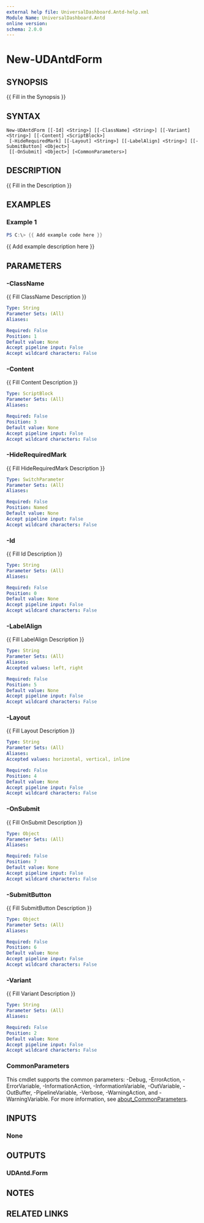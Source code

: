```yaml
---
external help file: UniversalDashboard.Antd-help.xml
Module Name: UniversalDashboard.Antd
online version:
schema: 2.0.0
---
```


# New-UDAntdForm

## SYNOPSIS
{{ Fill in the Synopsis }}

## SYNTAX

```
New-UDAntdForm [[-Id] <String>] [[-ClassName] <String>] [[-Variant] <String>] [[-Content] <ScriptBlock>]
 [-HideRequiredMark] [[-Layout] <String>] [[-LabelAlign] <String>] [[-SubmitButton] <Object>]
 [[-OnSubmit] <Object>] [<CommonParameters>]
```

## DESCRIPTION
{{ Fill in the Description }}

## EXAMPLES

### Example 1
```powershell
PS C:\> {{ Add example code here }}
```

{{ Add example description here }}

## PARAMETERS

### -ClassName
{{ Fill ClassName Description }}

```yaml
Type: String
Parameter Sets: (All)
Aliases:

Required: False
Position: 1
Default value: None
Accept pipeline input: False
Accept wildcard characters: False
```

### -Content
{{ Fill Content Description }}

```yaml
Type: ScriptBlock
Parameter Sets: (All)
Aliases:

Required: False
Position: 3
Default value: None
Accept pipeline input: False
Accept wildcard characters: False
```

### -HideRequiredMark
{{ Fill HideRequiredMark Description }}

```yaml
Type: SwitchParameter
Parameter Sets: (All)
Aliases:

Required: False
Position: Named
Default value: None
Accept pipeline input: False
Accept wildcard characters: False
```

### -Id
{{ Fill Id Description }}

```yaml
Type: String
Parameter Sets: (All)
Aliases:

Required: False
Position: 0
Default value: None
Accept pipeline input: False
Accept wildcard characters: False
```

### -LabelAlign
{{ Fill LabelAlign Description }}

```yaml
Type: String
Parameter Sets: (All)
Aliases:
Accepted values: left, right

Required: False
Position: 5
Default value: None
Accept pipeline input: False
Accept wildcard characters: False
```

### -Layout
{{ Fill Layout Description }}

```yaml
Type: String
Parameter Sets: (All)
Aliases:
Accepted values: horizontal, vertical, inline

Required: False
Position: 4
Default value: None
Accept pipeline input: False
Accept wildcard characters: False
```

### -OnSubmit
{{ Fill OnSubmit Description }}

```yaml
Type: Object
Parameter Sets: (All)
Aliases:

Required: False
Position: 7
Default value: None
Accept pipeline input: False
Accept wildcard characters: False
```

### -SubmitButton
{{ Fill SubmitButton Description }}

```yaml
Type: Object
Parameter Sets: (All)
Aliases:

Required: False
Position: 6
Default value: None
Accept pipeline input: False
Accept wildcard characters: False
```

### -Variant
{{ Fill Variant Description }}

```yaml
Type: String
Parameter Sets: (All)
Aliases:

Required: False
Position: 2
Default value: None
Accept pipeline input: False
Accept wildcard characters: False
```

### CommonParameters
This cmdlet supports the common parameters: -Debug, -ErrorAction, -ErrorVariable, -InformationAction, -InformationVariable, -OutVariable, -OutBuffer, -PipelineVariable, -Verbose, -WarningAction, and -WarningVariable. For more information, see [about_CommonParameters](http://go.microsoft.com/fwlink/?LinkID=113216).

## INPUTS

### None

## OUTPUTS

### UDAntd.Form

## NOTES

## RELATED LINKS
